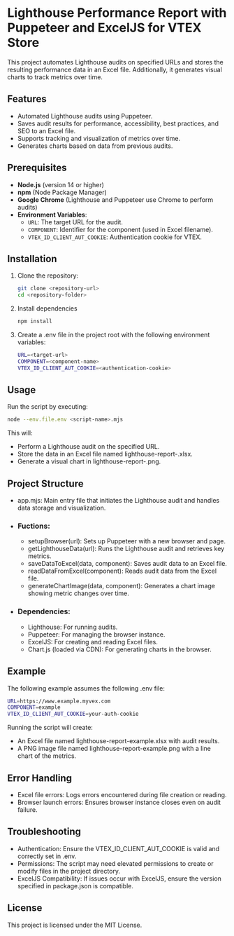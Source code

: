 # Lighthouse Performance Report with Puppeteer and ExcelJS for VTEX Store

This project automates Lighthouse audits on specified URLs and stores the resulting performance data in an Excel file. Additionally, it generates visual charts to track metrics over time.

## Features

- Automated Lighthouse audits using Puppeteer.
- Saves audit results for performance, accessibility, best practices, and SEO to an Excel file.
- Supports tracking and visualization of metrics over time.
- Generates charts based on data from previous audits.

## Prerequisites

- **Node.js** (version 14 or higher)
- **npm** (Node Package Manager)
- **Google Chrome** (Lighthouse and Puppeteer use Chrome to perform audits)
- **Environment Variables**:
  - `URL`: The target URL for the audit.
  - `COMPONENT`: Identifier for the component (used in Excel filename).
  - `VTEX_ID_CLIENT_AUT_COOKIE`: Authentication cookie for VTEX.

## Installation

1. Clone the repository:

   ```bash
   git clone <repository-url>
   cd <repository-folder>
   ```

2. Install dependencies

   ```bash
   npm install
   ```

3. Create a .env file in the project root with the following environment variables:
   ```bash
   URL=<target-url>
   COMPONENT=<component-name>
   VTEX_ID_CLIENT_AUT_COOKIE=<authentication-cookie>
   ```

## Usage

Run the script by executing:
```bash
node --env.file.env <script-name>.mjs
```

This will:

* Perform a Lighthouse audit on the specified URL.
* Store the data in an Excel file named lighthouse-report-<component>.xlsx.
* Generate a visual chart in lighthouse-report-<component>.png.

## Project Structure

* app.mjs: Main entry file that initiates the Lighthouse audit and handles data storage and visualization.

* ### Fuctions:
    * setupBrowser(url): Sets up Puppeteer with a new browser and page.
    * getLighthouseData(url): Runs the Lighthouse audit and retrieves key metrics.
    * saveDataToExcel(data, component): Saves audit data to an Excel file.
    * readDataFromExcel(component): Reads audit data from the Excel file.
    * generateChartImage(data, component): Generates a chart image showing metric changes over time.

* ### Dependencies:
    * Lighthouse: For running audits.
    * Puppeteer: For managing the browser instance.
    * ExcelJS: For creating and reading Excel files.
    * Chart.js (loaded via CDN): For generating charts in the browser.

## Example

The following example assumes the following .env file:

```bash
URL=https://www.example.myvex.com
COMPONENT=example
VTEX_ID_CLIENT_AUT_COOKIE=your-auth-cookie
```

Running the script will create:
* An Excel file named lighthouse-report-example.xlsx with audit results.
* A PNG image file named lighthouse-report-example.png with a line chart of the metrics.

## Error Handling
* Excel file errors: Logs errors encountered during file creation or reading.
* Browser launch errors: Ensures browser instance closes even on audit failure.

## Troubleshooting
* Authentication: Ensure the VTEX_ID_CLIENT_AUT_COOKIE is valid and correctly set in .env.
* Permissions: The script may need elevated permissions to create or modify files in the project directory.
* ExcelJS Compatibility: If issues occur with ExcelJS, ensure the version specified in package.json is compatible.

## License
This project is licensed under the MIT License.